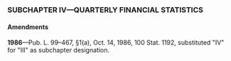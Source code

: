 ### SUBCHAPTER IV—QUARTERLY FINANCIAL STATISTICS ###

#### Amendments ####

**1986**—Pub. L. 99–467, §1(a), Oct. 14, 1986, 100 Stat. 1192, substituted "IV" for "III" as subchapter designation.